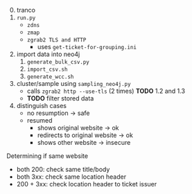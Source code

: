 0. tranco
1. `run.py`
    - `zdns`
    - `zmap`
    - `zgrab2 TLS and HTTP`
        - uses `get-ticket-for-grouping.ini`
2. import data into neo4j
    1. `generate_bulk_csv.py`
    2. `import_csv.sh`
    3. `generate_wcc.sh`
3. cluster/sample using `sampling_neo4j.py`
    - calls `zgrab2 http --use-tls` (2 times) **TODO** 1.2 and 1.3
    - **TODO** filter stored data
4. distinguish cases
    - no resumption -> safe
    - resumed
        - shows original website -> ok
        - redirects to original website -> ok
        - shows other website -> insecure

Determining if same website

- both  200: check same title/body
- both  3xx: check same location header
- 200 + 3xx: check location header to ticket issuer
